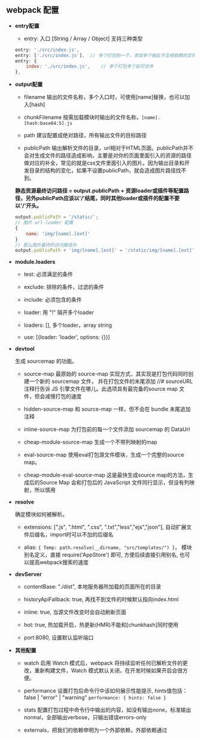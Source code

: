 ## webpack 配置

* **entry配置**

    - entry: 入口 [String / Array / Object]   支持三种类型  

    ```js
    entry: './src/index.js',  
    entry: ['./src/index.js'],  // 多个打包到一个，添加多个彼此不互相依赖的文件，可以使用数组格式
    entry: {
        index: './src/index.js',    // 多个打包多个如可文件
    },
    ```

* **output配置**

    - filename 输出的文件名称，多个入口时，可使用[name]替换，也可以加入[hash]

    - chunkFilename 按需加载模块时输出的文件名称，`[name].[hash:base64:5].js`

    - path 建议配置成绝对路径，所有输出文件的目标路径

    - publicPath 输出解析文件的目录，url相对于HTML页面。publicPath并不会对生成文件的路径造成影响，主要是对你的页面里面引入的资源的路径做对应的补全，常见的就是css文件里面引入的图片。因为输出目录和开发目录的结构的变化，如果不设置publicPath，就会造成图片路径找不到。

    **静态资源最终访问路径 = output.publicPath + 资源loader或插件等配置路径，另外publicPath应该以'/'结尾，同时其他loader或插件的配置不要以'/'开头。**

    ```js
    output.publicPath = '/static/';
    // 图片 url-loader 配置
    {
        name: 'img/[name].[ext]'
    }
    // 那么图片最终的访问路径为
    output.publicPath + 'img/[name].[ext]' = '/static/img/[name].[ext]'
    ```

 * **module.loaders**

    - test: 必须满足的条件

    - exclude: 排除的条件，过滤的条件

    - include: 必须包含的条件

    - loader: 用 "!" 隔开多个loader

    - loaders: [], 多个loader，array string

    - use: [{loader: 'loader', options: {}}]

* **devtool**

    生成 sourcemap 的功能。

    - source-map 最原始的 source-map 实现方式，其实现是打包代码同时创建一个新的 sourcemap 文件， 并在打包文件的末尾添加 //# sourceURL 注释行告诉 JS 引擎文件在哪儿。此选项具有最完备的source map 文件，但会减慢打包的速度

    - hidden-source-map 和 source-map 一样，但不会在 bundle 末尾追加注释

    - inline-source-map 为打包前的每一个文件添加 sourcemap 的 DataUrl

    - cheap-module-source-map 生成一个不带列映射的map

    - eval-source-map 使用eval打包源文件模块，生成一个完整的source map。

    - cheap-module-eval-source-map 这是最快生成source map的方法，生成后的Source Map 会和打包后的 JavaScript 文件同行显示，但没有列映射，所以慎用

* **resolve**

    确定模块如何被解析。

    - extensions: [".js", ".html", ".css", ".txt","less","ejs","json"], 自动扩展文件后缀名，import时可以不加的后缀名

    - alias: `{ Temp: path.resolve(__dirname, "src/templates/") }`， 模块别名定义，直接 require('AppStore') 即可, 方便后续直接引用别名, 也可以提高webpack搜索的速度

* **devServer**

    - contentBase: "./dist", 本地服务器所加载的页面所在的目录
    
    - historyApiFallback: true, 再找不到文件的时候默认指向index.html
    
    - inline: true, 当源文件改变时会自动刷新页面
    
    - hot: true, 热加载开启，热更新(HMR)不能和[chunkhash]同时使用
    
    - port:8080, 设置默认监听端口

* **其他配置**

    - watch 启用 Watch 模式后，webpack 将持续监听任何已解析文件的更改，重新构建文件，Watch 模式默认关闭，在开发时候如果开启会很方便。

    - performance 设置打包后命令行中该如何展示性能提示, hints值包括：false | "error" | "warning" `performance: { hints: false }`

    - stats 配置打包过程中命令行中输出的内容，如没有输出none，标准输出normal，全部输出verbose，只输出错误errors-only

    - externals，把我们的依赖申明为一个外部依赖，外部依赖通过 <script> 外链脚本引入。这样配置可以减少打包构建速度，充分利用CDN缓存机制，具体配置： `externals: ['react', 'react-dom', 'react-router']`

备注：env: 环境字段（），取自node的process.env.NODE_ENV，也可以通过DefinePlugin插件配置，包括：test, dev, production，也可以在package.json的scripts里设置。`"build": "NODE_ENV=production webpack --mode production"`。可以根据env字段区分开发环境和生产环境，进行使用不同的webpack配置文件，更利于配置精细化。